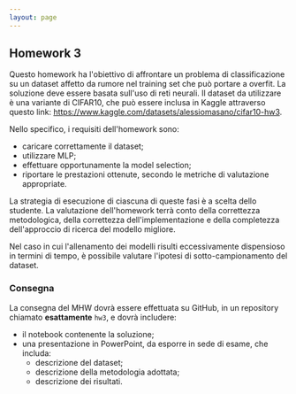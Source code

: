 ```yaml
---
layout: page
---
```


## Homework 3

Questo homework ha l'obiettivo di affrontare un problema di classificazione su un dataset affetto da rumore nel training set che può portare a overfit. La soluzione deve essere basata sull'uso di reti neurali. 
Il dataset da utilizzare è una variante di CIFAR10, che può essere inclusa in Kaggle attraverso questo link: https://www.kaggle.com/datasets/alessiomasano/cifar10-hw3. 

Nello specifico, i requisiti dell'homework sono:
* caricare correttamente il dataset;
* utilizzare MLP;
* effettuare opportunamente la model selection;
* riportare le prestazioni ottenute, secondo le metriche di valutazione appropriate.

La strategia di esecuzione di ciascuna di queste fasi è a scelta dello studente. La valutazione dell'homework terrà conto della correttezza metodologica, della correttezza dell'implementazione e della completezza dell'approccio di ricerca del modello migliore.

Nel caso in cui l'allenamento dei modelli risulti eccessivamente dispensioso in termini di tempo, è possibile valutare l'ipotesi di sotto-campionamento del dataset.

### Consegna

La consegna del MHW dovrà essere effettuata su GitHub, in un repository chiamato **esattamente** `hw3`, e dovrà includere:
* il notebook contenente la soluzione;
* una presentazione in PowerPoint, da esporre in sede di esame, che includa:
  * descrizione del dataset;
  * descrizione della metodologia adottata;
  * descrizione dei risultati. 